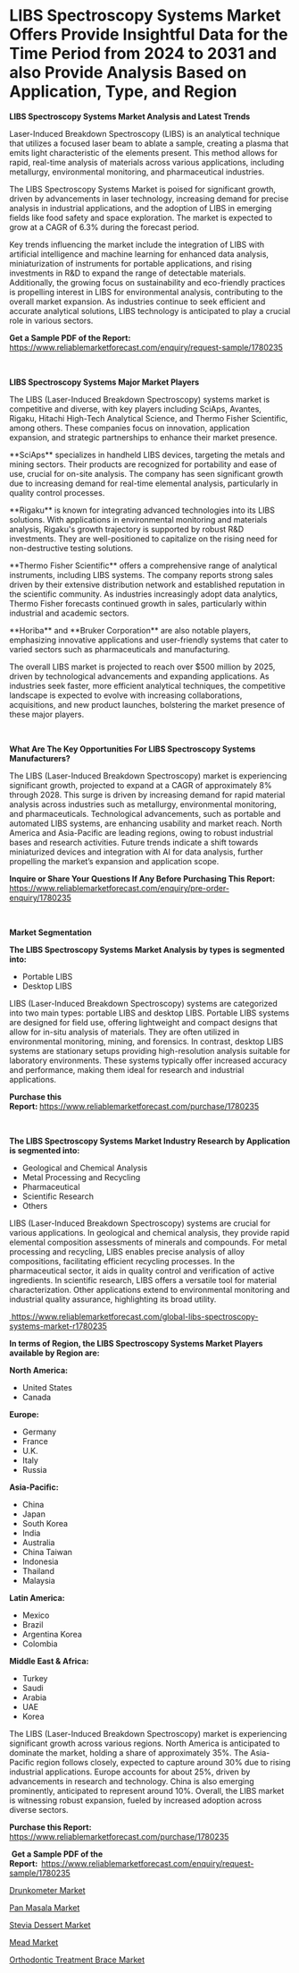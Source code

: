 <p><h1>LIBS Spectroscopy Systems Market Offers Provide Insightful Data for the Time Period from 2024 to 2031 and also Provide Analysis Based on Application, Type, and Region</h1></p><p><strong>LIBS Spectroscopy Systems Market Analysis and Latest Trends</strong></p>
<p><p>Laser-Induced Breakdown Spectroscopy (LIBS) is an analytical technique that utilizes a focused laser beam to ablate a sample, creating a plasma that emits light characteristic of the elements present. This method allows for rapid, real-time analysis of materials across various applications, including metallurgy, environmental monitoring, and pharmaceutical industries. </p><p>The LIBS Spectroscopy Systems Market is poised for significant growth, driven by advancements in laser technology, increasing demand for precise analysis in industrial applications, and the adoption of LIBS in emerging fields like food safety and space exploration. The market is expected to grow at a CAGR of 6.3% during the forecast period. </p><p>Key trends influencing the market include the integration of LIBS with artificial intelligence and machine learning for enhanced data analysis, miniaturization of instruments for portable applications, and rising investments in R&D to expand the range of detectable materials. Additionally, the growing focus on sustainability and eco-friendly practices is propelling interest in LIBS for environmental analysis, contributing to the overall market expansion. As industries continue to seek efficient and accurate analytical solutions, LIBS technology is anticipated to play a crucial role in various sectors.</p></p>
<p><strong>Get a Sample PDF of the Report:&nbsp;</strong> <a href="https://www.reliablemarketforecast.com/enquiry/request-sample/1780235?utm_campaign=1178&utm_medium=2&utm_source=Github&utm_content=ia&utm_term=09102024&utm_id=libs-spectroscopy-systems">https://www.reliablemarketforecast.com/enquiry/request-sample/1780235</a></p>
<p>&nbsp;</p>
<p><strong>LIBS Spectroscopy Systems Major Market Players</strong></p>
<p><p>The LIBS (Laser-Induced Breakdown Spectroscopy) systems market is competitive and diverse, with key players including SciAps, Avantes, Rigaku, Hitachi High-Tech Analytical Science, and Thermo Fisher Scientific, among others. These companies focus on innovation, application expansion, and strategic partnerships to enhance their market presence. </p><p>**SciAps** specializes in handheld LIBS devices, targeting the metals and mining sectors. Their products are recognized for portability and ease of use, crucial for on-site analysis. The company has seen significant growth due to increasing demand for real-time elemental analysis, particularly in quality control processes.</p><p>**Rigaku** is known for integrating advanced technologies into its LIBS solutions. With applications in environmental monitoring and materials analysis, Rigaku's growth trajectory is supported by robust R&D investments. They are well-positioned to capitalize on the rising need for non-destructive testing solutions.</p><p>**Thermo Fisher Scientific** offers a comprehensive range of analytical instruments, including LIBS systems. The company reports strong sales driven by their extensive distribution network and established reputation in the scientific community. As industries increasingly adopt data analytics, Thermo Fisher forecasts continued growth in sales, particularly within industrial and academic sectors.</p><p>**Horiba** and **Bruker Corporation** are also notable players, emphasizing innovative applications and user-friendly systems that cater to varied sectors such as pharmaceuticals and manufacturing. </p><p>The overall LIBS market is projected to reach over $500 million by 2025, driven by technological advancements and expanding applications. As industries seek faster, more efficient analytical techniques, the competitive landscape is expected to evolve with increasing collaborations, acquisitions, and new product launches, bolstering the market presence of these major players.</p></p>
<p>&nbsp;</p>
<p><strong>What Are The Key Opportunities For LIBS Spectroscopy Systems Manufacturers?</strong></p>
<p><p>The LIBS (Laser-Induced Breakdown Spectroscopy) market is experiencing significant growth, projected to expand at a CAGR of approximately 8% through 2028. This surge is driven by increasing demand for rapid material analysis across industries such as metallurgy, environmental monitoring, and pharmaceuticals. Technological advancements, such as portable and automated LIBS systems, are enhancing usability and market reach. North America and Asia-Pacific are leading regions, owing to robust industrial bases and research activities. Future trends indicate a shift towards miniaturized devices and integration with AI for data analysis, further propelling the market’s expansion and application scope.</p></p>
<p><strong>Inquire or Share Your Questions If Any Before Purchasing This Report:</strong> <a href="https://www.reliablemarketforecast.com/enquiry/pre-order-enquiry/1780235?utm_campaign=1178&utm_medium=2&utm_source=Github&utm_content=ia&utm_term=09102024&utm_id=libs-spectroscopy-systems">https://www.reliablemarketforecast.com/enquiry/pre-order-enquiry/1780235</a></p>
<p>&nbsp;</p>
<p><strong>Market Segmentation</strong></p>
<p><strong>The LIBS Spectroscopy Systems Market Analysis by types is segmented into:</strong></p>
<p><ul><li>Portable LIBS</li><li>Desktop LIBS</li></ul></p>
<p><p>LIBS (Laser-Induced Breakdown Spectroscopy) systems are categorized into two main types: portable LIBS and desktop LIBS. Portable LIBS systems are designed for field use, offering lightweight and compact designs that allow for in-situ analysis of materials. They are often utilized in environmental monitoring, mining, and forensics. In contrast, desktop LIBS systems are stationary setups providing high-resolution analysis suitable for laboratory environments. These systems typically offer increased accuracy and performance, making them ideal for research and industrial applications.</p></p>
<p><strong>Purchase this Report:&nbsp;</strong><a href="https://www.reliablemarketforecast.com/purchase/1780235?utm_campaign=1178&utm_medium=2&utm_source=Github&utm_content=ia&utm_term=09102024&utm_id=libs-spectroscopy-systems">https://www.reliablemarketforecast.com/purchase/1780235</a></p>
<p>&nbsp;</p>
<p><strong>The LIBS Spectroscopy Systems Market Industry Research by Application is segmented into:</strong></p>
<p><ul><li>Geological and Chemical Analysis</li><li>Metal Processing and Recycling</li><li>Pharmaceutical</li><li>Scientific Research</li><li>Others</li></ul></p>
<p><p>LIBS (Laser-Induced Breakdown Spectroscopy) systems are crucial for various applications. In geological and chemical analysis, they provide rapid elemental composition assessments of minerals and compounds. For metal processing and recycling, LIBS enables precise analysis of alloy compositions, facilitating efficient recycling processes. In the pharmaceutical sector, it aids in quality control and verification of active ingredients. In scientific research, LIBS offers a versatile tool for material characterization. Other applications extend to environmental monitoring and industrial quality assurance, highlighting its broad utility.</p></p>
<p><a href="https://www.reliablemarketforecast.com/global-libs-spectroscopy-systems-market-r1780235?utm_campaign=1178&utm_medium=2&utm_source=Github&utm_content=ia&utm_term=09102024&utm_id=libs-spectroscopy-systems">&nbsp;https://www.reliablemarketforecast.com/global-libs-spectroscopy-systems-market-r1780235</a></p>
<p><strong>In terms of Region, the LIBS Spectroscopy Systems Market Players available by Region are:</strong></p>
<p>
    <p> <strong> North America: </strong>
        <ul>
            <li>United States</li>
            <li>Canada</li>
        </ul>
        </p> 
    <p> <strong> Europe: </strong>
        <ul>
            <li>Germany</li>
            <li>France</li>
            <li>U.K.</li>
            <li>Italy</li>
            <li>Russia</li>
        </ul>
        </p> 
    <p> <strong> Asia-Pacific: </strong>
        <ul>
            <li>China</li>
            <li>Japan</li>
            <li>South Korea</li>
            <li>India</li>
            <li>Australia</li>
            <li>China Taiwan</li>
            <li>Indonesia</li>
            <li>Thailand</li>
            <li>Malaysia</li>
        </ul>
        </p> 
    <p> <strong> Latin America: </strong>
        <ul>
            <li>Mexico</li>
            <li>Brazil</li>
            <li>Argentina Korea</li>
            <li>Colombia</li>
        </ul>
        </p> 
    <p> <strong> Middle East & Africa: </strong>
        <ul>
            <li>Turkey</li>
            <li>Saudi</li>
            <li>Arabia</li>
            <li>UAE</li>
            <li>Korea</li>
        </ul>
    </p>
    </p>
<p><p>The LIBS (Laser-Induced Breakdown Spectroscopy) market is experiencing significant growth across various regions. North America is anticipated to dominate the market, holding a share of approximately 35%. The Asia-Pacific region follows closely, expected to capture around 30% due to rising industrial applications. Europe accounts for about 25%, driven by advancements in research and technology. China is also emerging prominently, anticipated to represent around 10%. Overall, the LIBS market is witnessing robust expansion, fueled by increased adoption across diverse sectors.</p></p>
<p><strong>Purchase this Report: </strong><a href="https://www.reliablemarketforecast.com/purchase/1780235?utm_campaign=1178&utm_medium=2&utm_source=Github&utm_content=ia&utm_term=09102024&utm_id=libs-spectroscopy-systems">https://www.reliablemarketforecast.com/purchase/1780235</a></p>
<p>&nbsp;<strong>Get a Sample PDF of the Report:&nbsp;&nbsp;</strong><a href="https://www.reliablemarketforecast.com/enquiry/request-sample/1780235?utm_campaign=1178&utm_medium=2&utm_source=Github&utm_content=ia&utm_term=09102024&utm_id=libs-spectroscopy-systems">https://www.reliablemarketforecast.com/enquiry/request-sample/1780235</a></p>
<p><strong></strong></p>
<p><p><a href="https://www.linkedin.com/pulse/global-drunkometer-market-projected-grow-cagr-49-forcasted-period-w9usf?trackingId=vF1gt7cVQl2cSs3QIsRd5Q%3D%3D&utm_campaign=1178&utm_medium=2&utm_source=Github&utm_content=ia&utm_term=09102024&utm_id=libs-spectroscopy-systems">Drunkometer Market</a></p><p><a href="https://www.linkedin.com/pulse/global-pan-masala-market-status-2024-2031-forecast-region-bgnff?utm_campaign=1178&utm_medium=2&utm_source=Github&utm_content=ia&utm_term=09102024&utm_id=libs-spectroscopy-systems">Pan Masala Market</a></p><p><a href="https://issuu.com/reportprime-2/docs/stevia-dessert-market-size-2030.ppt_b26bde25b904a7?utm_campaign=1178&utm_medium=2&utm_source=Github&utm_content=ia&utm_term=09102024&utm_id=libs-spectroscopy-systems">Stevia Dessert Market</a></p><p><a href="https://issuu.com/reportprime-2/docs/mead-market-size-2030.pptx_bfae10edb7ae1d?utm_campaign=1178&utm_medium=2&utm_source=Github&utm_content=ia&utm_term=09102024&utm_id=libs-spectroscopy-systems">Mead Market</a></p><p><a href="https://github.com/liz10hnbracht/Market-Research-Report-List-1/blob/main/orthodontic-treatment-brace-market.md?utm_campaign=1178&utm_medium=2&utm_source=Github&utm_content=ia&utm_term=09102024&utm_id=libs-spectroscopy-systems">Orthodontic Treatment Brace Market</a></p></p>